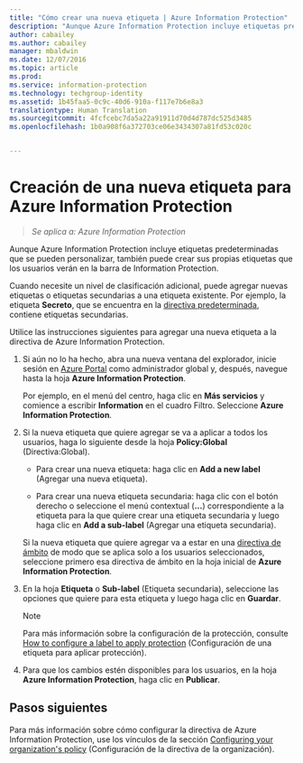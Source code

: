 ```yaml
---
title: "Cómo crear una nueva etiqueta | Azure Information Protection"
description: "Aunque Azure Information Protection incluye etiquetas predeterminadas que se pueden personalizar, también puede crear sus propias etiquetas que los usuarios verán en la barra de Information Protection."
author: cabailey
ms.author: cabailey
manager: mbaldwin
ms.date: 12/07/2016
ms.topic: article
ms.prod: 
ms.service: information-protection
ms.technology: techgroup-identity
ms.assetid: 1b45faa5-0c9c-40d6-910a-f117e7b6e8a3
translationtype: Human Translation
ms.sourcegitcommit: 4fcfcebc7da5a22a91911d70d4d787dc525d3485
ms.openlocfilehash: 1b0a908f6a372703ce06e3434307a81fd53c020c


---
```


# <a name="how-to-create-a-new-label-for-azure-information-protection"></a>Creación de una nueva etiqueta para Azure Information Protection

>*Se aplica a: Azure Information Protection*

Aunque Azure Information Protection incluye etiquetas predeterminadas que se pueden personalizar, también puede crear sus propias etiquetas que los usuarios verán en la barra de Information Protection.

Cuando necesite un nivel de clasificación adicional, puede agregar nuevas etiquetas o etiquetas secundarias a una etiqueta existente. Por ejemplo, la etiqueta **Secreto**, que se encuentra en la [directiva predeterminada](configure-policy-default.md), contiene etiquetas secundarias.

Utilice las instrucciones siguientes para agregar una nueva etiqueta a la directiva de Azure Information Protection.

1. Si aún no lo ha hecho, abra una nueva ventana del explorador, inicie sesión en [Azure Portal](https://portal.azure.com) como administrador global y, después, navegue hasta la hoja **Azure Information Protection**. 
    
    Por ejemplo, en el menú del centro, haga clic en **Más servicios** y comience a escribir **Information** en el cuadro Filtro. Seleccione **Azure Information Protection**.

2. Si la nueva etiqueta que quiere agregar se va a aplicar a todos los usuarios, haga lo siguiente desde la hoja **Policy:Global** (Directiva:Global). 

    - Para crear una nueva etiqueta: haga clic en **Add a new label** (Agregar una nueva etiqueta).

    - Para crear una nueva etiqueta secundaria: haga clic con el botón derecho o seleccione el menú contextual (**...**) correspondiente a la etiqueta para la que quiere crear una etiqueta secundaria y luego haga clic en **Add a sub-label** (Agregar una etiqueta secundaria).


     Si la nueva etiqueta que quiere agregar va a estar en una [directiva de ámbito](configure-policy-scope.md) de modo que se aplica solo a los usuarios seleccionados, seleccione primero esa directiva de ámbito en la hoja inicial de **Azure Information Protection**.

3. En la hoja **Etiqueta** o **Sub-label** (Etiqueta secundaria), seleccione las opciones que quiere para esta etiqueta y luego haga clic en **Guardar**.

    > [!NOTE]
    >Para más información sobre la configuración de la protección, consulte [How to configure a label to apply protection](configure-policy-protection.md) (Configuración de una etiqueta para aplicar protección).

4. Para que los cambios estén disponibles para los usuarios, en la hoja **Azure Information Protection**, haga clic en **Publicar**.

## <a name="next-steps"></a>Pasos siguientes

Para más información sobre cómo configurar la directiva de Azure Information Protection, use los vínculos de la sección [Configuring your organization's policy](configure-policy.md#configuring-your-organizations-policy) (Configuración de la directiva de la organización).  





<!--HONumber=Dec16_HO1-->


